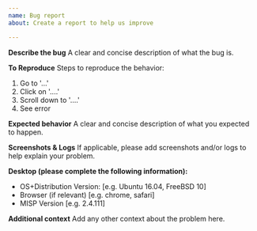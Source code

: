 ```yaml
---
name: Bug report
about: Create a report to help us improve

---
```


**Describe the bug**
A clear and concise description of what the bug is.

**To Reproduce**
Steps to reproduce the behavior:
1. Go to '...'
2. Click on '....'
3. Scroll down to '....'
4. See error

**Expected behavior**
A clear and concise description of what you expected to happen.

**Screenshots & Logs**
If applicable, please add screenshots and/or logs to help explain your problem.

**Desktop (please complete the following information):**
 - OS+Distribution Version: [e.g. Ubuntu 16.04, FreeBSD 10]
 - Browser (if relevant) [e.g. chrome, safari]
 - MISP Version [e.g. 2.4.111]

**Additional context**
Add any other context about the problem here.
